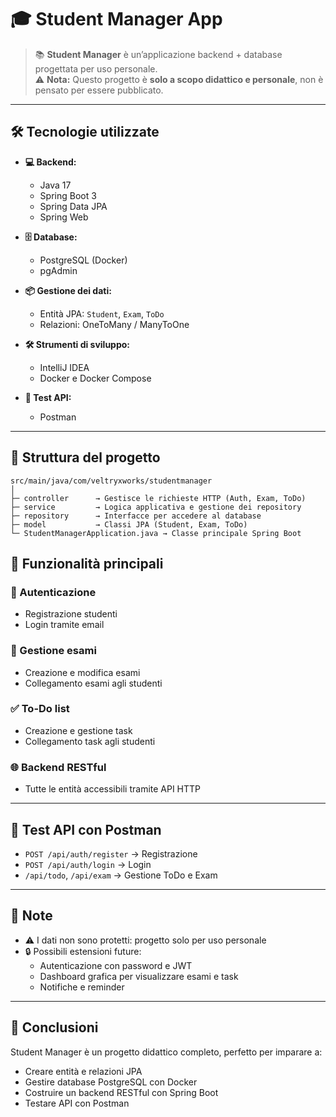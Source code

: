 # 🎓 Student Manager App

> 📚 **Student Manager** è un’applicazione backend + database progettata per uso personale.  
> ⚠️ **Nota:** Questo progetto è **solo a scopo didattico e personale**, non è pensato per essere pubblicato.

---

## 🛠 Tecnologie utilizzate

- **💻 Backend:**
    - Java 17
    - Spring Boot 3
    - Spring Data JPA
    - Spring Web

- **🗄 Database:**
    - PostgreSQL (Docker)
    - pgAdmin

- **📦 Gestione dei dati:**
    - Entità JPA: `Student`, `Exam`, `ToDo`
    - Relazioni: OneToMany / ManyToOne

- **🛠 Strumenti di sviluppo:**
    - IntelliJ IDEA
    - Docker e Docker Compose

- **🧪 Test API:**
    - Postman

---

## 📂 Struttura del progetto

```text
src/main/java/com/veltryxworks/studentmanager
│
├─ controller      → Gestisce le richieste HTTP (Auth, Exam, ToDo)
├─ service         → Logica applicativa e gestione dei repository
├─ repository      → Interfacce per accedere al database
├─ model           → Classi JPA (Student, Exam, ToDo)
└─ StudentManagerApplication.java → Classe principale Spring Boot
```
## 🔑 Funzionalità principali

### 🔐 Autenticazione
- Registrazione studenti
- Login tramite email

### 📖 Gestione esami
- Creazione e modifica esami
- Collegamento esami agli studenti

### ✅ To-Do list
- Creazione e gestione task
- Collegamento task agli studenti

### 🌐 Backend RESTful
- Tutte le entità accessibili tramite API HTTP

---

## 🧪 Test API con Postman
- `POST /api/auth/register` → Registrazione
- `POST /api/auth/login` → Login
- `/api/todo`, `/api/exam` → Gestione ToDo e Exam

---

## 📝 Note
- ⚠️ I dati non sono protetti: progetto solo per uso personale
- 🔒 Possibili estensioni future:
    - Autenticazione con password e JWT
    - Dashboard grafica per visualizzare esami e task
    - Notifiche e reminder

---

## 🌟 Conclusioni
Student Manager è un progetto didattico completo, perfetto per imparare a:

- Creare entità e relazioni JPA
- Gestire database PostgreSQL con Docker
- Costruire un backend RESTful con Spring Boot
- Testare API con Postman

